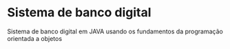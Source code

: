 # Sistema de banco digital

Sistema de banco digital em JAVA usando os fundamentos da programação orientada a objetos
